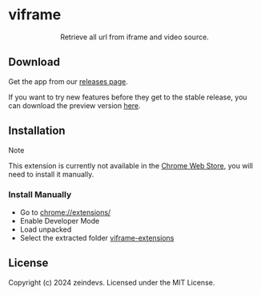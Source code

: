 # viframe

<p align="center">Retrieve all url from iframe and video source.</p>

## Download

Get the app from our [releases page](https://github.com/zeindevs/viframe-extensions/releases).

If you want to try new features before they get to the stable release, you can download the preview version [here](https://github.com/zeindevs/viframe-extensions-preview/releases).

## Installation

> [!NOTE]
> This extension is currently not available in the [Chrome Web Store](https://chromewebstore.google.com/), you will need to install it manually.

### Install Manually

- Go to <chrome://extensions/>
- Enable Developer Mode
- Load unpacked
- Select the extracted folder [viframe-extensions](https://github.com/zeindevs/viframe-extensions/releases)

## License

Copyright (c) 2024 zeindevs. Licensed under the MIT License.
